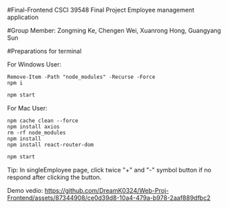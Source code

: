 #Final-Frontend CSCI 39548 Final Project
  Employee management application
  
#Group Member: 
Zongming Ke, Chengen Wei, Xuanrong Hong, Guangyang Sun

#Preparations for terminal

  For Windows User: 
 
  ```
  Remove-Item -Path "node_modules" -Recurse -Force
  npm i
  ```
  ```bash
  npm start
  ```
  
  
  For Mac User:

  ```
  npm cache clean --force
  npm install axios
  rm -rf node_modules
  npm install
  npm install react-router-dom
  ```
   ```bash
  npm start
  ```
  


Tip: In singleEmployee page, click twice "+" and "-" symbol button if no respond after clicking the button.

Demo vedio: 
https://github.com/DreamK0324/Web-Proj-Frontend/assets/87344908/ce0d39d8-10a4-479a-b978-2aaf889dfbc2
